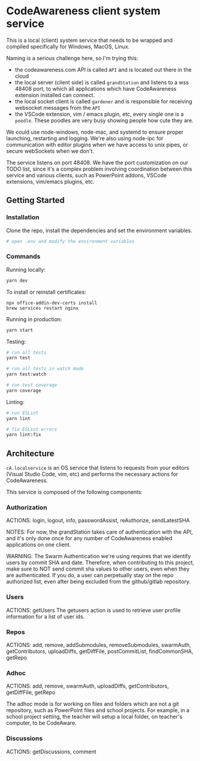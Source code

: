 # CodeAwareness client system service

This is a local (client) system service that needs to be wrapped and compiled specifically for Windows, MacOS, Linux.

Naming is a serious challenge here, so I'm trying this:

  - the codeawareness.com API is called `API` and is located out there in the cloud
  - the local server (client side) is called `grandStation` and listens to a wss 48408 port, to which all applications which have CodeAwareness extension installed can connect.
  - the local socket client is called `gardener` and is responsible for receiving websocket messages from the `API`
  - the VSCode extension, vim / emacs plugin, etc, every single one is a `poodle`. These poodles are very busy showing people how cute they are.

We could use node-windows, node-mac, and systemd to ensure proper launching, restarting and logging.
We're also using node-ipc for communication with editor plugins when we have access to unix pipes, or secure webSockets when we don't.

The service listens on port 48408. We have the port customization on our TODO list, since it's a complex problem involving coordination between this service and various clients, such as PowerPoint addons, VSCode extensions, vim/emacs plugins, etc.

## Getting Started

### Installation

Clone the repo, install the dependencies and set the environment variables.

```bash
# open .env and modify the environment variables
```

### Commands

Running locally:

```bash
yarn dev
```

To install or reinstall certificates:

```
npx office-addin-dev-certs install
brew services restart nginx
```

Running in production:

```bash
yarn start
```

Testing:

```bash
# run all tests
yarn test

# run all tests in watch mode
yarn test:watch

# run test coverage
yarn coverage
```

Linting:

```bash
# run ESLint
yarn lint

# fix ESLint errors
yarn lint:fix
```

## Architecture

`cA.localservice` is an OS service that listens to requests from your editors (Visual Studio Code, vim, etc) and performs the necessary actions for CodeAwareness.

This service is composed of the following components:

### Authorization

ACTIONS: login, logout, info, passwordAssist, reAuthorize, sendLatestSHA

NOTES:
For now, the grandStation takes care of authentication with the API, and it's only done once for any number of CodeAwareness enabled applications on one client.

WARNING:
The Swarm Authentication we're using requires that we identify users by commit SHA and date. Therefore, when contributing to this project, make sure to NOT send commit sha values to other users, even when they are authenticated. If you do, a user can perpetually stay on the repo authorized list, even after being excluded from the github/gitlab repository.

### Users

ACTIONS: getUsers
The getusers action is used to retrieve user profile information for a list of user ids.

### Repos

ACTIONS: add, remove, addSubmodules, removeSubmodules, swarmAuth, getContributors, uploadDiffs, getDiffFile, postCommitList, findCommonSHA, getRepo

### Adhoc

ACTIONS: add, remove, swarmAuth, uploadDiffs, getContributors, getDiffFile, getRepo

The adhoc mode is for working on files and folders which are not a git repository, such as PowerPoint files and school projects.
For example, in a school project setting, the teacher will setup a local folder, on teacher's computer, to be CodeAware.

### Discussions

ACTIONS: getDiscussions, comment

